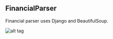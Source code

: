 ## FinancialParser
Financial parser uses Django and BeautifulSoup.

![alt tag](https://www.dropbox.com/s/3uosb0p1rgbegvf/Screen%20Shot%202015-06-18%20at%2011.17.48%20AM.png?dl=0)

